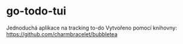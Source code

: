 # go-todo-tui
Jednoduchá aplikace na tracking to-do 
Vytvořeno pomocí knihovny: https://github.com/charmbracelet/bubbletea
